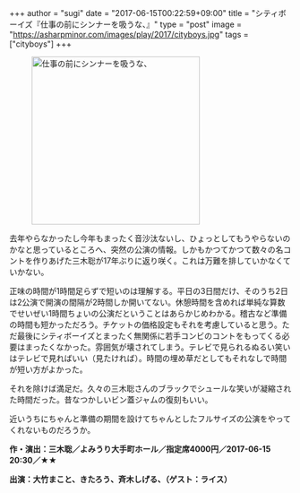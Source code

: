 +++
author = "sugi"
date = "2017-06-15T00:22:59+09:00"
title = "シティボーイズ『仕事の前にシンナーを吸うな、』"
type = "post"
image = "https://asharpminor.com/images/play/2017/cityboys.jpg"
tags = ["cityboys"]
+++
<figure class="alignleft"><img src="/images/play/2017/cityboys.jpg" alt="仕事の前にシンナーを吸うな、" style="width: 300px !important;"></figure>

去年やらなかったし今年もまったく音沙汰ないし、ひょっとしてもうやらないのかなと思っているところへ、突然の公演の情報。しかもかつてかつて数々の名コントを作りあげた三木聡が17年ぶりに返り咲く。これは万難を排していかなくていかない。

正味の時間が1時間足らずで短いのは理解する。平日の3日間だけ、そのうち2日は2公演で開演の間隔が2時間しか開いてない。休憩時間を含めれば単純な算数でせいぜい1時間ちょいの公演だということはあらかじめわかる。稽古など準備の時間も短かっただろう。チケットの価格設定もそれを考慮していると思う。ただ最後にシティボーイズとまったく無関係に若手コンビのコントをもってくる必要はまったくなかった。雰囲気が壊されてしまう。テレビで見られるぬるい笑いはテレビで見ればいい（見たければ）。時間の埋め草だとしてもそれなしで時間が短い方がよかった。

それを除けば満足だ。久々の三木聡さんのブラックでシュールな笑いが凝縮された時間だった。昔なつかしいビン蓋ジャムの復刻もいい。

近いうちにちゃんと準備の期間を設けてちゃんとしたフルサイズの公演をやってくれないものだろうか。

**作・演出：三木聡／よみうり大手町ホール／指定席4000円／2017-06-15 20:30／★★**

**出演：大竹まこと、きたろう、斉木しげる、（ゲスト：ライス）**
